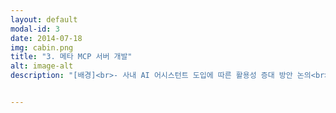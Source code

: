 ```yaml
---
layout: default
modal-id: 3
date: 2014-07-18
img: cabin.png
title: "3. 메타 MCP 서버 개발"
alt: image-alt
description: "[배경]<br>- 사내 AI 어시스턴트 도입에 따른 활용성 증대 방안 논의<br><br>[해결]<br>- fastapi-mcp 기반 remote 메타데이터 MCP 서버 개발<br>- 표준코드 데이터를 통한 DTO 비교, enum 생성 등 MCP tools 개발<br><br>[해결 진행중]<br>- 메타 DDL 형상 정보를 통해 소스코드 운영배포 전 정적분석 MCP tools 개발"


---
```

